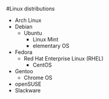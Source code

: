 #Linux distributions

- Arch Linux
- Debian
  - Ubuntu
    - Linux Mint
    - elementary OS
- Fedora
  - Red Hat Enterprise Linux (RHEL)
    - CentOS
- Gentoo
  - Chrome OS
- openSUSE
- Slackware
